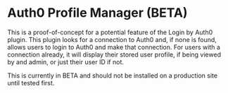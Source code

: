 # Auth0 Profile Manager (BETA)

This is a proof-of-concept for a potential feature of the Login by Auth0 plugin. This plugin looks for a connection to Auth0 and, if none is found, allows users to login to Auth0 and make that connection. For users with a connection already, it will display their stored user profile, if being viewed by and admin, or just their user ID if not. 

This is currently in BETA and should not be installed on a production site until tested first. 